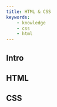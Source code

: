 ```yaml
---
title: HTML & CSS
keywords: 
    - knowledge
    - css
    - html
---
```


## Intro

## HTML

## CSS



